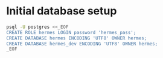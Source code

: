 Initial database setup
==============================

```sh
psql -U postgres <<_EOF
CREATE ROLE hermes LOGIN password 'hermes_pass';
CREATE DATABASE hermes ENCODING 'UTF8' OWNER hermes;
CREATE DATABASE hermes_dev ENCODING 'UTF8' OWNER hermes;
_EOF
```
